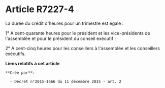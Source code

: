 # Article R7227-4

La durée du crédit d'heures pour un trimestre est égale : 

1° A cent-quarante heures pour le président et les vice-présidents de l'assemblée et pour le président du conseil exécutif ; 

2° A cent-cinq heures pour les conseillers à l'assemblée et les conseillers exécutifs.

**Liens relatifs à cet article**

	**Créé par**:

	  - Décret n°2015-1666 du 11 décembre 2015 - art. 2
